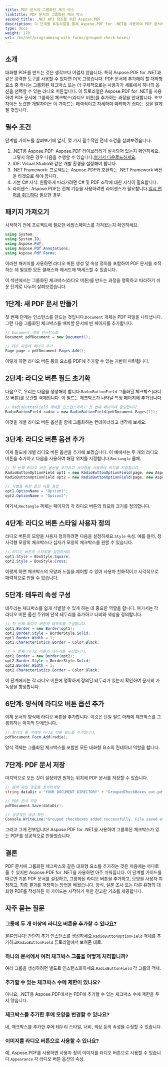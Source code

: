 ```yaml
---
title: PDF 문서의 그룹화된 체크 박스
linktitle: PDF 문서의 그룹화된 체크 박스
second_title: .NET API 참조를 위한 Aspose.PDF
description: 이 단계별 튜토리얼을 통해 Aspose.PDF for .NET을 사용하여 PDF 문서에서 그룹화된 체크박스(라디오 버튼)를 만드는 방법을 알아보세요.
type: docs
weight: 170
url: /ko/net/programming-with-forms/grouped-check-boxes/
---
```

## 소개

대화형 PDF를 만드는 것은 생각보다 어렵지 않습니다. 특히 Aspose.PDF for .NET과 같은 강력한 도구를 사용할 수 있다면 더욱 그렇습니다. PDF 문서에 추가해야 할 대화형 요소 중 하나는 그룹화된 체크박스 또는 더 구체적으로는 사용자가 세트에서 하나의 옵션을 선택할 수 있는 라디오 버튼입니다. 이 튜토리얼은 Aspose.PDF for .NET을 사용하여 PDF 문서에 그룹화된 체크박스(라디오 버튼)를 추가하는 과정을 안내합니다. 초보자이든 노련한 개발자이든 이 가이드는 매력적이고 자세하며 따라하기 쉽다는 것을 알게 될 것입니다.

## 필수 조건

단계별 가이드를 살펴보기에 앞서, 몇 가지 필수적인 전제 조건을 살펴보겠습니다.

1.  .NET용 Aspose.PDF: Aspose.PDF 라이브러리가 설치되어 있는지 확인하세요. 그렇지 않은 경우 다음을 수행할 수 있습니다.[여기서 다운로드하세요](https://releases.aspose.com/pdf/net/).
2. IDE: Visual Studio와 같은 개발 환경을 설정해야 합니다.
3. .NET Framework: 프로젝트는 Aspose.PDF와 호환되는 .NET Framework 버전을 타겟으로 해야 합니다.
4. 기본 C# 지식: 원활하게 따라가려면 C# 및 PDF 조작에 대한 지식이 필요합니다.
5.  라이센스: Aspose.PDF는 전체 기능을 사용하려면 라이센스가 필요합니다.[임시 면허를 취득하다](https://purchase.aspose.com/temporary-license/) 필요한 경우.

## 패키지 가져오기

시작하기 전에 프로젝트에 필요한 네임스페이스를 가져왔는지 확인하세요.

```csharp
using System;
using System.IO;
using Aspose.Pdf;
using Aspose.Pdf.Annotations;
using Aspose.Pdf.Forms;
```

이러한 패키지를 사용하면 라디오 버튼 생성 및 속성 정의를 포함하여 PDF 문서를 조작하는 데 필요한 모든 클래스와 메서드에 액세스할 수 있습니다.

이 섹션에서는 그룹화된 체크박스(라디오 버튼)를 만드는 과정을 명확하고 따라하기 쉬운 단계로 나누어 살펴보겠습니다.

## 1단계: 새 PDF 문서 만들기

 첫 번째 단계는 인스턴스를 만드는 것입니다.`Document` 개체는 PDF 파일을 나타냅니다. 그런 다음 그룹화된 체크박스를 배치할 문서에 빈 페이지를 추가합니다.

```csharp
// Document 객체 인스턴스화
Document pdfDocument = new Document();

// PDF 파일에 페이지 추가
Page page = pdfDocument.Pages.Add();
```

이렇게 하면 라디오 버튼 등의 요소를 PDF에 추가할 수 있는 기반이 마련됩니다.

## 2단계: 라디오 버튼 필드 초기화

다음으로, 우리는 다음을 생성해야 합니다.`RadioButtonField` 그룹화된 체크박스(라디오 버튼)를 보관할 객체입니다. 이 필드는 체크박스가 나타날 특정 페이지에 추가됩니다.

```csharp
// RadioButtonField 객체를 인스턴스화하고 첫 번째 페이지에 할당합니다.
RadioButtonField radio = new RadioButtonField(pdfDocument.Pages[1]);
```

이것을 개별 라디오 버튼 옵션을 함께 그룹화하는 컨테이너라고 생각해 보세요.

## 3단계: 라디오 버튼 옵션 추가

 이제 필드에 개별 라디오 버튼 옵션을 추가해 보겠습니다. 이 예에서는 두 개의 라디오 버튼을 추가하고 다음을 사용하여 해당 위치를 지정합니다.`Rectangle` 물체.

```csharp
// 첫 번째 라디오 버튼 옵션을 추가하고 사각형을 사용하여 위치를 지정합니다.
RadioButtonOptionField opt1 = new RadioButtonOptionField(page, new Aspose.Pdf.Rectangle(0, 0, 20, 20));
RadioButtonOptionField opt2 = new RadioButtonOptionField(page, new Aspose.Pdf.Rectangle(100, 0, 120, 20));

// 식별을 위한 옵션 이름 설정
opt1.OptionName = "Option1";
opt2.OptionName = "Option2";
```

 여기서,`Rectangle` 객체는 페이지의 각 라디오 버튼의 좌표와 크기를 정의합니다.

## 4단계: 라디오 버튼 스타일 사용자 정의

 라디오 버튼의 모양을 사용자 정의하려면 다음을 설정하세요.`Style` 속성. 예를 들어, 정사각형 모양의 체크박스나 십자가 모양의 체크박스를 원할 수 있습니다.

```csharp
// 라디오 버튼의 스타일을 설정하세요
opt1.Style = BoxStyle.Square;
opt2.Style = BoxStyle.Cross;
```

이렇게 하면 체크박스의 모양과 느낌을 제어할 수 있어 사용자 친화적이고 시각적으로 매력적으로 만들 수 있습니다.

## 5단계: 테두리 속성 구성

테두리는 체크박스를 쉽게 식별할 수 있게 하는 데 중요한 역할을 합니다. 여기서는 각 라디오 버튼 옵션 주위에 단색 테두리를 추가하고 너비와 색상을 정의합니다.

```csharp
// 첫 번째 라디오 버튼의 테두리를 구성합니다.
opt1.Border = new Border(opt1);
opt1.Border.Style = BorderStyle.Solid;
opt1.Border.Width = 1;
opt1.Characteristics.Border = Color.Black;

// 두 번째 라디오 버튼의 테두리를 구성합니다.
opt2.Border = new Border(opt2);
opt2.Border.Style = BorderStyle.Solid;
opt2.Border.Width = 1;
opt2.Characteristics.Border = Color.Black;
```

이 단계에서는 각 라디오 버튼에 명확하게 정의된 테두리가 있는지 확인하여 문서의 가독성을 향상합니다.

## 6단계: 양식에 라디오 버튼 옵션 추가

이제 문서의 양식에 라디오 버튼을 추가합니다. 이것은 단일 필드 아래에 체크박스를 그룹화하는 마지막 단계입니다.

```csharp
// 문서의 폼 객체에 라디오 버튼 필드를 추가합니다.
pdfDocument.Form.Add(radio);
```

양식 객체는 그룹화된 체크박스를 포함한 모든 대화형 요소의 컨테이너 역할을 합니다.

## 7단계: PDF 문서 저장

마지막으로 모든 것이 설정되면 원하는 위치에 PDF 문서를 저장할 수 있습니다.

```csharp
// 출력 파일 경로를 정의하세요
string dataDir = "YOUR DOCUMENT DIRECTORY" + "GroupedCheckBoxes_out.pdf";

// PDF 문서 저장
pdfDocument.Save(dataDir);

// 성공적인 생성 확인
Console.WriteLine("Grouped checkboxes added successfully. File saved at " + dataDir);
```

그리고 그게 전부입니다! Aspose.PDF for .NET을 사용하여 그룹화된 체크박스가 있는 PDF를 성공적으로 만들었습니다.

## 결론

PDF 문서에 그룹화된 체크박스와 같은 대화형 요소를 추가하는 것은 처음에는 까다로울 수 있지만 Aspose.PDF for .NET을 사용하면 아주 쉬워집니다. 이 단계별 가이드를 따르면 기본 PDF 문서를 설정하고, 그룹화된 라디오 버튼을 추가하고, 모양을 사용자 지정하고, 최종 결과를 저장하는 방법을 배웠습니다. 양식, 설문 조사 또는 다른 유형의 대화형 PDF를 작성하든 이 가이드는 시작하기 위한 견고한 기초를 제공합니다.

## 자주 묻는 질문

### 그룹에 두 개 이상의 라디오 버튼을 추가할 수 있나요?
 물론입니다! 간단히 추가 인스턴스를 생성하세요.`RadioButtonOptionField` 객체를 추가하고`RadioButtonField` 튜토리얼에서 보여준 대로.

### 하나의 문서에서 여러 체크박스 그룹을 어떻게 처리합니까?
여러 그룹을 생성하려면 별도로 인스턴스화하세요.`RadioButtonField` 각 그룹의 객체.

### 추가할 수 있는 체크박스 수에 제한이 있나요?
아니요, .NET용 Aspose.PDF에서는 PDF에 추가할 수 있는 체크박스 수에 제한을 두지 않습니다.

### 체크박스를 추가한 후에 모양을 변경할 수 있나요?
네, 체크박스를 추가한 후에 테두리 스타일, 너비, 색상 등의 속성을 수정할 수 있습니다.

### 이미지를 라디오 버튼으로 사용할 수 있나요?
 예, Aspose.PDF를 사용하면 사용자 정의 이미지를 라디오 버튼으로 사용할 수 있습니다.`Appearance` 각 라디오 버튼 옵션의 속성.